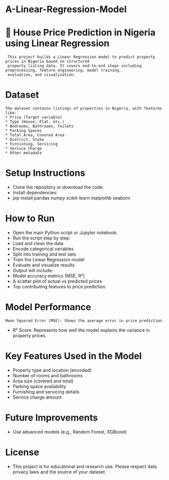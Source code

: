 # A-Linear-Regression-Model
# 🏡 House Price Prediction in Nigeria using Linear Regression
     This project builds a Linear Regression model to predict property prices in Nigeria based on structured 
     property listing data. It covers end-to-end steps including preprocessing, feature engineering, model training, 
     evaluation, and visualization.

 #  Dataset
    The dataset contains listings of properties in Nigeria, with features like:
    * Price (Target variable)
    * Type (House, Flat, etc.)
    * Bedrooms, Bathrooms, Toilets
    * Parking Spaces
    * Total Area, Covered Area
    * District, State
    * Furnishing, Servicing
    * Service Charge
    * Other metadata

#  Setup Instructions
   * Clone the repository or download the code.
   * Install dependencies:
   * pip install pandas numpy scikit-learn matplotlib seaborn
    
# How to Run
  * Open the main Python script or Jupyter notebook.
  * Run the script step by step:
  * Load and clean the data
  * Encode categorical variables
  * Split into training and test sets
  * Train the Linear Regression model
  * Evaluate and visualize results
  * Output will include:
  * Model accuracy metrics (MSE, R²)
  * A scatter plot of actual vs predicted prices
  * Top contributing features to price prediction

#  Model Performance
    Mean Squared Error (MSE): Shows the average error in price prediction.
  * R² Score: Represents how well the model explains the variance in property prices.

#  Key Features Used in the Model
   * Property type and location (encoded)
   * Number of rooms and bathrooms
   * Area size (covered and total)
   * Parking space availability
   * Furnishing and servicing details
   * Service charge amount

#  Future Improvements
   * Use advanced models (e.g., Random Forest, XGBoost)

#  License
   * This project is for educational and research use. Please respect data privacy laws and the source of your dataset.
